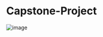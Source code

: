 # Capstone-Project

![image](https://user-images.githubusercontent.com/107011526/216797511-6b14e77e-2097-4310-91cd-bb4269b68788.png)
